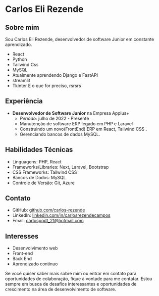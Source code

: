 # Carlos Eli Rezende

## Sobre mim

Sou Carlos Eli Rezende, desenvolvedor de software Junior em constante aprendizado.
- React
- Python
- Tailwind Css
- MySQL
- Atualmente aprendendo Django e FastAPI
- streamlit
- Tkinter
  E o que for preciso, rsrsrs

## Experiência

- **Desenvolvedor de Software Junior** na Empresa Applus+
  - *Período*: julho de 2022 - Presente
  - Manutenção de software ERP legado em PHP e Laravel
  - Construindo um novo(FrontEnd) ERP em React, Tailwind CSS .
  - Gerenciando bancos de dados MySQL.

<!--## Projetos Destacados

- [Projeto XYZ](link-para-o-repositório) - Um aplicativo web desenvolvido em React que permite aos usuários fazerem XYZ.
- [Projeto ABC](link-para-o-repositório) - Uma aplicação de gerenciamento de tarefas construída com React e Tailwind CSS.
-->
## Habilidades Técnicas

- Linguagens: PHP, React
- Frameworks/Libraries: Next, Laravel, Bootstrap
- CSS Frameworks: Tailwind CSS
- Bancos de Dados: MySQL
- Controle de Versão: Git, Azure

## Contato

- GitHub: [github.com/carlos-rezende](https://github.com/carlos-rezende)
- LinkedIn: [linkedin.com/in/carlosrezendecampos](www.linkedin.com/in/carlosrezendecampos)
- Email: carlospqdt_21@hotmail.com

## Interesses

- Desenvolvimento web
- Front-end
- Back End
- Aprendizado contínuo

Se você quiser saber mais sobre mim ou entrar em contato para oportunidades de colaboração, fique à vontade para me contatar. Estou sempre em busca de desafios interessantes e oportunidades de crescimento na área de desenvolvimento de software.
